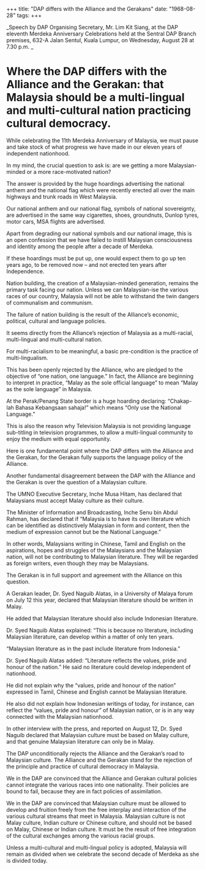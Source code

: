 +++ 
title: "DAP differs with the Alliance and the Gerakans"
date: "1968-08-28"
tags:
+++

_Speech by DAP Organising Secretary, Mr. Lim Kit Siang, at the DAP eleventh Merdeka Anniversary Celebrations held at the Sentral DAP Branch premises, 632-A Jalan Sentul, Kuala Lumpur, on Wednesday, August 28 at 7.30 p.m.
_
# Where the DAP differs with the Alliance and the Gerakan: that Malaysia should be a multi-lingual and multi-cultural nation practicing cultural democracy.

While celebrating the 11th Merdeka Anniversary of Malaysia, we must pause and take stock of what progress we have made in our eleven years of independent nationhood.

In my mind, the crucial question to ask is: are we getting a more Malaysian-minded or a more race-motivated nation?</u>

The answer is provided by the huge hoardings advertising the national anthem and the national flag which were recently erected all over the main highways and trunk roads in West Malaysia.

Our national anthem and our national flag, symbols of national sovereignty, are advertised in the same way cigarettes, shoes, groundnuts, Dunlop tyres, motor cars, MSA flights are advertised.

Apart from degrading our national symbols and our national image, this is an open confession that we have failed to instill Malaysian consciousness and identity among the people after a decade of Merdeka.

If these hoardings must be put up, one would expect them to go up ten years ago, to be removed now – and not erected ten years after Independence.

Nation building, the creation of a Malaysian-minded generation, remains the primary task facing our nation. Unless we can Malaysian-ise the various races of our country, Malaysia will not be able to withstand the twin dangers of communalism and communism.

The failure of nation building is the result of the Alliance’s economic, political, cultural and language policies. 

It seems directly from the Alliance’s rejection of Malaysia as a multi-racial, multi-lingual and multi-cultural nation. 

For multi-racialism to be meaningful, a basic pre-condition is the practice of multi-lingualism.

This has been openly rejected by the Alliance, who are pledged to the objective of “one nation, one language.” In fact, the Alliance are beginning to interpret in practice, “Malay as the sole official language” to mean “Malay as the sole language” in Malaysia.

At the Perak/Penang State border is a huge hoarding declaring: “Chakap-lah Bahasa Kebangsaan sahaja!” which means “Only use the National Language.”

This is also the reason why Television Malaysia is not providing language sub-titling in television programmes, to allow a multi-lingual community to enjoy the medium with equal opportunity.

Here is one fundamental point where the DAP differs with the Alliance and the Gerakan, for the Gerakan fully supports the language policy of the Alliance.

Another fundamental disagreement between the DAP with the Alliance and the Gerakan is over the question of a Malaysian culture.

The UMNO Executive Secretary, Inche Musa Hitam, has declared that Malaysians must accept Malay culture as their culture.

The Minister of Information and Broadcasting, Inche Senu bin Abdul Rahman, has declared that if “Malaysia is to have its own literature which can be identified as distinctively Malaysian in form and content, then the medium of expression cannot but be the National Language.”

In other words, Malaysians writing in Chinese, Tamil and English on the aspirations, hopes and struggles of the Malaysians and the Malaysian nation, will not be contributing to Malaysian literature. They will be regarded as foreign writers, even though they may be Malaysians.

The Gerakan is in full support and agreement with the Alliance on this question.

A Gerakan leader, Dr. Syed Naguib Alatas, in a University of Malaya forum on July 12 this year, declared that Malaysian literature should be written in Malay.

He added that Malaysian literature should also include Indonesian literature.

Dr. Syed Naguib Alatas explained: “This is because no literature, including Malaysian literature, can develop within a matter of only ten years.

“Malaysian literature as in the past include literature from Indonesia.”

Dr. Syed Naguib Alatas added: “Literature reflects the values, pride and honour of the nation.” He said no literature could develop independent of nationhood.

He did not explain why the “values, pride and honour of the nation” expressed in Tamil, Chinese and English cannot be Malaysian literature.

He also did not explain how Indonesian writings of today, for instance, can reflect the “values, pride and honour” of Malaysian nation, or is in any way connected with the Malaysian nationhood.

In other interview with the press, and reported on August 12, Dr. Syed Naguib declared that Malaysian culture must be based on Malay culture, and that genuine Malaysian literature can only be in Malay.

The DAP unconditionally rejects the Alliance and the Gerakan’s road to Malaysian culture. The Alliance and the Gerakan stand for the rejection of the principle and practice of cultural democracy in Malaysia.

We in the DAP are convinced that the Alliance and Gerakan cultural policies cannot integrate the various races into one nationality. Their policies are bound to fail, because they are in fact policies of assimilation.

We in the DAP are convinced that Malaysian culture must be allowed to develop and fruition freely from the free interplay and interaction of the various cultural streams that meet in Malaysia. Malaysian culture is not Malay culture, Indian culture or Chinese culture, and should not be based on Malay, Chinese or Indian culture. It must be the result of free integration of the cultural exchanges among the various racial groups.

Unless a multi-cultural and multi-lingual policy is adopted, Malaysia will remain as divided when we celebrate the second decade of Merdeka as she is divided today. 
 
